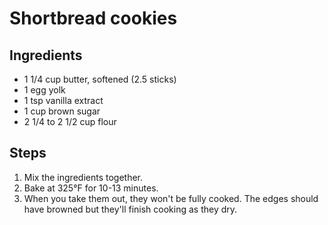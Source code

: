 # Shortbread cookies

## Ingredients

- 1 1/4 cup butter, softened (2.5 sticks)
- 1 egg yolk
- 1 tsp vanilla extract
- 1 cup brown sugar
- 2 1/4 to 2 1/2 cup flour

## Steps

1. Mix the ingredients together.
2. Bake at 325°F for 10-13 minutes.
3. When you take them out, they won't be fully cooked. The edges should have browned but they'll finish cooking as they dry.